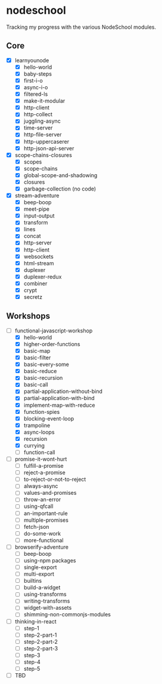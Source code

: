 # nodeschool
Tracking my progress with the various NodeSchool modules.

## Core
 - [x] learnyounode
   - [x] hello-world
   - [x] baby-steps
   - [x] first-i-o
   - [x] async-i-o
   - [x] filtered-ls
   - [x] make-it-modular
   - [x] http-client
   - [x] http-collect
   - [x] juggling-async
   - [x] time-server
   - [x] http-file-server
   - [x] http-uppercaserer
   - [x] http-json-api-server
 - [x] scope-chains-closures
   - [x] scopes
   - [x] scope-chains
   - [x] global-scope-and-shadowing
   - [x] closures
   - [x] garbage-collection (no code)
 - [x] stream-adventure
   - [x] beep-boop
   - [x] meet-pipe
   - [x] input-output
   - [x] transform
   - [x] lines
   - [x] concat
   - [x] http-server
   - [x] http-client
   - [x] websockets
   - [x] html-stream
   - [x] duplexer
   - [x] duplexer-redux
   - [x] combiner
   - [x] crypt
   - [x] secretz

## Workshops
 - [ ] functional-javascript-workshop
   - [x] hello-world
   - [x] higher-order-functions
   - [x] basic-map
   - [x] basic-filter
   - [x] basic-every-some
   - [x] basic-reduce
   - [x] basic-recursion
   - [x] basic-call
   - [x] partial-application-without-bind
   - [x] partial-application-with-bind
   - [x] implement-map-with-reduce
   - [x] function-spies
   - [x] blocking-event-loop
   - [x] trampoline
   - [x] async-loops
   - [x] recursion
   - [x] currying
   - [ ] function-call
 - [ ] promise-it-wont-hurt
   - [ ] fulfill-a-promise
   - [ ] reject-a-promise
   - [ ] to-reject-or-not-to-reject
   - [ ] always-async
   - [ ] values-and-promises
   - [ ] throw-an-error
   - [ ] using-qfcall
   - [ ] an-important-rule
   - [ ] multiple-promises
   - [ ] fetch-json
   - [ ] do-some-work
   - [ ] more-functional
 - [ ] browserify-adventure
   - [ ] beep-boop
   - [ ] using-npm packages
   - [ ] single-export
   - [ ] multi-export
   - [ ] builtins
   - [ ] build-a-widget
   - [ ] using-transforms
   - [ ] writing-transforms
   - [ ] widget-with-assets
   - [ ] shimming-non-commonjs-modules
 - [ ] thinking-in-react
   - [ ] step-1
   - [ ] step-2-part-1
   - [ ] step-2-part-2
   - [ ] step-2-part-3
   - [ ] step-3
   - [ ] step-4
   - [ ] step-5
 - [ ] TBD
